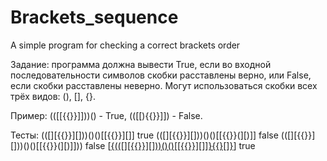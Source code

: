 # Brackets_sequence
A simple program for checking a correct brackets order

Задание: программа должна вывести True, если во входной последовательности символов скобки расставлены верно, или False, если скобки расставлены неверно. Могут использоваться скобки всех трёх видов: (), [], {}.

Пример: (([[{{}}]]))() - True, (([[){{}}]]) - False.

Тесты:
(([][{{}}][]))()()[[{{}}][]]                true
(([][{{}}][]))()()[[{{}}(][)]]   	          false
(([][{{}}][]))()()[[{{}}(][)]])) 	          false
[[{(([][{{}}][]))()()[[{{}}][]]}{{}[]}]()]  true
